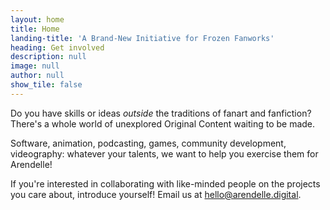 ```yaml
---
layout: home
title: Home
landing-title: 'A Brand-New Initiative for Frozen Fanworks'
heading: Get involved
description: null
image: null
author: null
show_tile: false
---
```


Do you have skills or ideas *outside* the traditions of fanart and fanfiction?
There's a whole world of unexplored Original Content waiting to be made.

Software, animation, podcasting, games, community development, videography:
whatever your talents, we want to help you exercise them for Arendelle!

If you're interested in collaborating with like-minded people on the projects you care about,
introduce yourself! Email us at [hello@arendelle.digital](mailto:hello@arendelle.digital).
